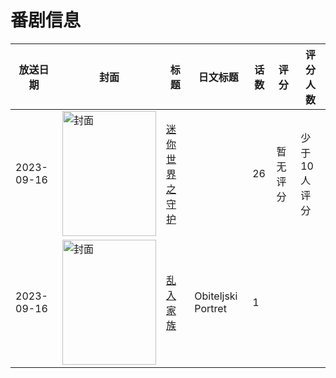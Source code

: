# 番剧信息

|放送日期|封面|标题|日文标题|话数|评分|评分人数|
|---|---|---|---|---|---|---|
|2023-09-16|<img src="https://lain.bgm.tv/pic/cover/c/28/bb/444275_LzND4.jpg" alt="封面" style="width:150px;height:200px;object-fit:cover;">|[迷你世界之守护](https://bangumi.tv/subject/444275)||26|暂无评分|少于10人评分|
|2023-09-16|<img src="https://lain.bgm.tv/pic/cover/c/9a/9d/484740_9R38W.jpg" alt="封面" style="width:150px;height:200px;object-fit:cover;">|[乱入家族](https://bangumi.tv/subject/484740)|Obiteljski Portret|1|||
